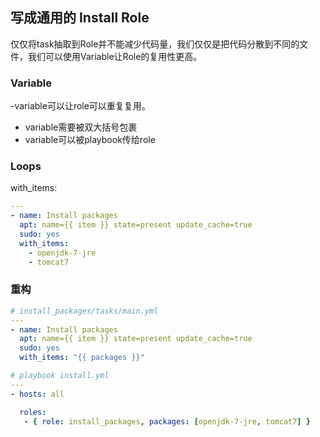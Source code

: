 ## 写成通用的 Install Role

仅仅将task抽取到Role并不能减少代码量，我们仅仅是把代码分散到不同的文件，我们可以使用Variable让Role的复用性更高。

### Variable

-variable可以让role可以重复复用。
- variable需要被双大括号包裹
- variable可以被playbook传给role

### Loops

with_items:

```yaml
---
- name: Install packages
  apt: name={{ item }} state=present update_cache=true
  sudo: yes
  with_items:
    - openjdk-7-jre
    - tomcat7
```



### 重构

```yaml
# install_packages/tasks/main.yml
---
- name: Install packages
  apt: name={{ item }} state=present update_cache=true
  sudo: yes
  with_items: "{{ packages }}"
```

```yaml
# playbook install.yml
---
- hosts: all

  roles:
   - { role: install_packages, packages: [openjdk-7-jre, tomcat7] }
```
